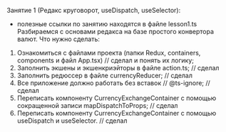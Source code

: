 Занятие 1 (Редакс круговорот, useDispatch, useSelector):
* полезные ссылки по занятию находятся в файле lesson1.ts 
Разбираемся с основами редакса на базе простого конвертора валют.
Что нужно сделать:
1) Ознакомиться с файлами проекта (папки Redux, containers, components и файл App.tsx) // сделал
и понять их логику;
2) Заполнить экшены и экшенкриэйторы в файле action.ts; // сделал
3) Заполнить редюссер в файле currencyReducer; // сделал
4) Все приложение должно работать без вставок // @ts-ignore; // сделал
5) Переписать компоненту CurrencyExchangeContainer c помощью сокращенной записи mapDispatchToProps; // сделал
6) Переписать компоненту CurrencyExchangeContainer с помощью useDispatch и useSelector. // сделал